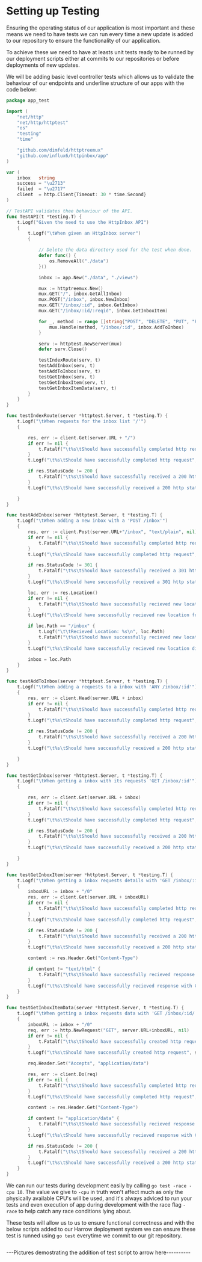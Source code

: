 # Setting up Testing
Ensuring the operating status of our application is most important and these means
we need to have tests we can run every time a new update is added to our repository
to ensure the functionality of our application.

To achieve these we need to have at leasts unit tests ready to be runned by our
deployment scripts either at commits to our repositories or before deployments
of new updates.

We will be adding basic level controller tests which allows us to validate the
behaviour of our endpoints and underline structure of our apps  with the code below:

```go
package app_test

import (
	"net/http"
	"net/http/httptest"
	"os"
	"testing"
	"time"

	"github.com/dimfeld/httptreemux"
	"github.com/influx6/httpinbox/app"
)

var (
	inbox   string
	success = "\u2713"
	failed  = "\u2717"
	client  = http.Client{Timeout: 30 * time.Second}
)

// TestAPI validates thee behaviour of the API.
func TestAPI(t *testing.T) {
	t.Logf("Given the need to use the HttpInbox API")
	{
		t.Logf("\tWhen given an HttpInbox server")
		{

			// Delete the data directory used for the test when done.
			defer func() {
				os.RemoveAll("./data")
			}()

			inbox := app.New("./data", "./views")

			mux := httptreemux.New()
			mux.GET("/", inbox.GetAllInbox)
			mux.POST("/inbox", inbox.NewInbox)
			mux.GET("/inbox/:id", inbox.GetInbox)
			mux.GET("/inbox/:id/:reqid", inbox.GetInboxItem)

			for _, method := range []string{"POST", "DELETE", "PUT", "PATCH", "HEAD"} {
				mux.Handle(method, "/inbox/:id", inbox.AddToInbox)
			}

			serv := httptest.NewServer(mux)
			defer serv.Close()

			testIndexRoute(serv, t)
			testAddInbox(serv, t)
			testAddToInbox(serv, t)
			testGetInbox(serv, t)
			testGetInboxItem(serv, t)
			testGetInboxItemData(serv, t)
		}
	}
}

func testIndexRoute(server *httptest.Server, t *testing.T) {
	t.Logf("\tWhen requests for the inbox list '/'")
	{

		res, err := client.Get(server.URL + "/")
		if err != nil {
			t.Fatalf("\t%s\tShould have successfully completed http request: %s", failed, err)
		}
		t.Logf("\t%s\tShould have successfully completed http request", success)

		if res.StatusCode != 200 {
			t.Fatalf("\t%s\tShould have successfully received a 200 http status code", failed)
		}
		t.Logf("\t%s\tShould have successfully received a 200 http status code", success)

	}
}

func testAddInbox(server *httptest.Server, t *testing.T) {
	t.Logf("\tWhen adding a new inbox with a 'POST /inbox'")
	{
		res, err := client.Post(server.URL+"/inbox", "text/plain", nil)
		if err != nil {
			t.Fatalf("\t%s\tShould have successfully completed http request: %s", failed, err)
		}
		t.Logf("\t%s\tShould have successfully completed http request", success)

		if res.StatusCode != 301 {
			t.Fatalf("\t%s\tShould have successfully received a 301 http status code", failed)
		}
		t.Logf("\t%s\tShould have successfully received a 301 http status code", success)

		loc, err := res.Location()
		if err != nil {
			t.Fatalf("\t%s\tShould have successfully recieved new location for http request: %s", failed, err)
		}
		t.Logf("\t%s\tShould have successfully recieved new location for http request", success)

		if loc.Path == "/inbox" {
			t.Logf("\t\tRecieved Location: %s\n", loc.Path)
			t.Fatalf("\t%s\tShould have successfully recieved new location different from post", failed)
		}
		t.Logf("\t%s\tShould have successfully recieved new location different from post", success)

		inbox = loc.Path
	}
}

func testAddToInbox(server *httptest.Server, t *testing.T) {
	t.Logf("\tWhen adding a requests to a inbox with 'ANY /inbox/:id'")
	{
		res, err := client.Head(server.URL + inbox)
		if err != nil {
			t.Fatalf("\t%s\tShould have successfully completed http request: %s", failed, err)
		}
		t.Logf("\t%s\tShould have successfully completed http request", success)

		if res.StatusCode != 200 {
			t.Fatalf("\t%s\tShould have successfully received a 200 http status code for %s", failed, inbox)
		}
		t.Logf("\t%s\tShould have successfully received a 200 http status code for %s", success, inbox)

	}
}

func testGetInbox(server *httptest.Server, t *testing.T) {
	t.Logf("\tWhen getting a inbox with its requests 'GET /inbox/:id'")
	{

		res, err := client.Get(server.URL + inbox)
		if err != nil {
			t.Fatalf("\t%s\tShould have successfully completed http request: %s", failed, err)
		}
		t.Logf("\t%s\tShould have successfully completed http request", success)

		if res.StatusCode != 200 {
			t.Fatalf("\t%s\tShould have successfully received a 200 http status code for %s", failed, inbox)
		}
		t.Logf("\t%s\tShould have successfully received a 200 http status code for %s", success, inbox)

	}
}

func testGetInboxItem(server *httptest.Server, t *testing.T) {
	t.Logf("\tWhen getting a inbox requests details with 'GET /inbox/:id/:reqid'")
	{
		inboxURL := inbox + "/0"
		res, err := client.Get(server.URL + inboxURL)
		if err != nil {
			t.Fatalf("\t%s\tShould have successfully completed http request: %s", failed, err)
		}
		t.Logf("\t%s\tShould have successfully completed http request", success)

		if res.StatusCode != 200 {
			t.Fatalf("\t%s\tShould have successfully received a 200 http status code for %s", failed, inboxURL)
		}
		t.Logf("\t%s\tShould have successfully received a 200 http status code for %s", success, inboxURL)

		content := res.Header.Get("Content-Type")

		if content != "text/html" {
			t.Fatalf("\t%s\tShould have successfully recieved response with Content-Type[%q]", failed, "text/html")
		}
		t.Logf("\t%s\tShould have successfully recieved response with Content-Type[%q]", success, "text/html")
	}
}

func testGetInboxItemData(server *httptest.Server, t *testing.T) {
	t.Logf("\tWhen getting a inbox requests data with 'GET /inbox/:id/:reqid'")
	{
		inboxURL := inbox + "/0"
		req, err := http.NewRequest("GET", server.URL+inboxURL, nil)
		if err != nil {
			t.Fatalf("\t%s\tShould have successfully created http request: %s", failed, err)
		}
		t.Logf("\t%s\tShould have successfully created http request", success)

		req.Header.Set("Accepts", "application/data")

		res, err := client.Do(req)
		if err != nil {
			t.Fatalf("\t%s\tShould have successfully completed http request: %s", failed, err)
		}
		t.Logf("\t%s\tShould have successfully completed http request", success)

		content := res.Header.Get("Content-Type")

		if content != "application/data" {
			t.Fatalf("\t%s\tShould have successfully recieved response with Content-Type[%q]", failed, "application/data")
		}
		t.Logf("\t%s\tShould have successfully recieved response with Content-Type[%q]", success, "application/data")

		if res.StatusCode != 200 {
			t.Fatalf("\t%s\tShould have successfully received a 200 http status code for %s", failed, inboxURL)
		}
		t.Logf("\t%s\tShould have successfully received a 200 http status code for %s", success, inboxURL)
	}
}

```

We can run our tests during development easily by calling `go test -race -cpu 10`.
The value we give to `-cpu` in truth won't affect much as only the physically
available CPU's will be used, and it's always adviced to run your tests and even
execution of app during development with the race flag `-race` to help catch any
race conditions lying about.

These tests will allow us to us to ensure functional correctness and with the
below scripts added to our Harrow deployment system we can ensure these test
is runned using `go test` everytime we commit to our git repository.

```sh


```
---Pictures demostrating the addition of test script to arrow here----------
